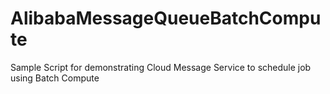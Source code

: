 # AlibabaMessageQueueBatchCompute
Sample Script for demonstrating Cloud Message Service to schedule job using Batch Compute
